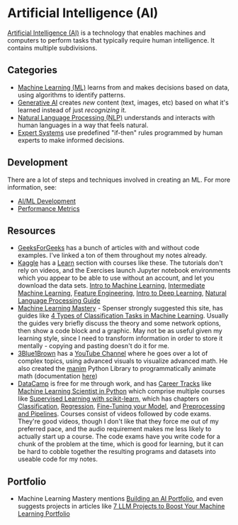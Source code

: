 # Artificial Intelligence (AI)
[Artificial Intelligence (AI)](https://www.geeksforgeeks.org/artificial-intelligence/what-is-artificial-intelligence-ai/) is a technology that enables machines and computers to perform tasks that typically require human intelligence. It contains multiple subdivisions.

## Categories
- [Machine Learning (ML)](./categories/ml.md) learns from and makes decisions based on data, using algorithms to identify patterns.
- [Generative AI](./categories/generative.md) creates *new* content (text, images, etc) based on what it's learned instead of just *recognizing* it.
- [Natural Language Processing (NLP)](./categories/nlp.md) understands and interacts with human languages in a way that feels natural.
- [Expert Systems](https://www.geeksforgeeks.org/artificial-intelligence/expert-systems/) use predefined "if-then" rules programmed by human experts to make informed decisions.

## Development
There are a lot of steps and techniques involved in creating an ML. For more information, see:
- [AI/ML Development](./development/developing.md)
- [Performance Metrics](./development/metrics.md)

## Resources
- [GeeksForGeeks](https://www.geeksforgeeks.org/artificial-intelligence/what-is-artificial-intelligence-ai/) has a bunch of articles with and without code examples. I've linked a ton of them throughout my notes already.
- [Kaggle](https://www.kaggle.com/) has a [Learn](https://www.kaggle.com/learn) section with courses like these. The tutorials don't rely on videos, and the Exercises launch Jupyter notebook environments which you appear to be able to use without an account, and let you download the data sets. [Intro to Machine Learning](https://www.kaggle.com/learn/intro-to-machine-learning), [Intermediate Machine Learning](https://www.kaggle.com/learn/intermediate-machine-learning), [Feature Engineering](https://www.kaggle.com/learn/feature-engineering), [Intro to Deep Learning](https://www.kaggle.com/learn/intro-to-deep-learning), [Natural Language Processing Guide](https://www.kaggle.com/learn-guide/natural-language-processing)
- [Machine Learning Mastery](https://machinelearningmastery.com/) - Spenser strongly suggested this site, has guides like [4 Types of Classification Tasks in Machine Learning](https://machinelearningmastery.com/types-of-classification-in-machine-learning/). Usually the guides very briefly discuss the theory and some network options, then show a code block and a graphic. May not be as useful given my learning style, since I need to transform information in order to store it mentally - copying and pasting doesn't do it for me.
- [3Blue1Brown](https://www.3blue1brown.com/) has a [YouTube Channel](https://www.youtube.com/c/3blue1brown) where he goes over a lot of complex topics, using advanced visuals to visualize advanced math. He also created the [manim](https://github.com/3b1b/manim) Python Library to programmatically animate math (documentation [here](https://3b1b.github.io/manim/))
- [DataCamp](https://app.datacamp.com/) is free for me through work, and has [Career Tracks](https://app.datacamp.com/learn/career-tracks) like [Machine Learning Scientist in Python](https://app.datacamp.com/learn/career-tracks/machine-learning-scientist-with-python) which comprise multiple courses like [Supervised Learning with scikit-learn](https://app.datacamp.com/learn/courses/supervised-learning-with-scikit-learn), which has chapters on [Classification](https://campus.datacamp.com/courses/supervised-learning-with-scikit-learn/classification-1?ex=1), [Regression](https://campus.datacamp.com/courses/supervised-learning-with-scikit-learn/regression-7f892f18-f9c3-4c6f-9570-f19ed117c967?ex=1), [Fine-Tuning your Model](https://campus.datacamp.com/courses/supervised-learning-with-scikit-learn/fine-tuning-your-model-3?ex=1), and [Preprocessing and Pipelines](https://campus.datacamp.com/courses/supervised-learning-with-scikit-learn/preprocessing-and-pipelines-4?ex=1). Courses consist of videos followed by code exams. They're good videos, though I don't like that they force me out of my preferred pace, and the audio requirement makes me less likely to actually start up a course. The code exams have you write code for a chunk of the problem at the time, which is good for learning, but it can be hard to cobble together the resulting programs and datasets into useable code for my notes.

## Portfolio
- Machine Learning Mastery mentions [Building an AI Portfolio](https://machinelearningmastery.com/build-a-machine-learning-portfolio/), and even suggests projects in articles like [7 LLM Projects to Boost Your Machine Learning Portfolio](https://machinelearningmastery.com/7-llm-projects-to-boost-your-machine-learning-portfolio/)
